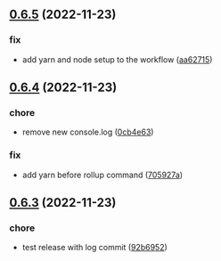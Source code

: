 ## [0.6.5](https://github.com/giladbeer/node-spider/compare/v0.6.4...v0.6.5) (2022-11-23)


### fix

* add yarn and node setup to the workflow ([aa62715](https://github.com/giladbeer/node-spider/commit/aa627159d20b372ca8a7d72170ce8eaf7e2280cb))



## [0.6.4](https://github.com/giladbeer/node-spider/compare/v0.6.3...v0.6.4) (2022-11-23)


### chore

* remove new console.log ([0cb4e63](https://github.com/giladbeer/node-spider/commit/0cb4e639862ff94a6b5211d453e950dc1d67ff32))

### fix

* add yarn before rollup command ([705927a](https://github.com/giladbeer/node-spider/commit/705927ac5621137d25a92c4ca1b47ccfd716c31f))



## [0.6.3](https://github.com/giladbeer/node-spider/compare/92b6952286b23f3696b66ca20aca6868a8fc0a90...v0.6.3) (2022-11-23)


### chore

* test release with log commit ([92b6952](https://github.com/giladbeer/node-spider/commit/92b6952286b23f3696b66ca20aca6868a8fc0a90))



